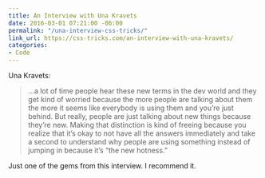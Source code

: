 ```yaml
---
title: An Interview with Una Kravets
date: 2016-03-01 07:21:00 -06:00
permalink: "/una-interview-css-tricks/"
link_url: https://css-tricks.com/an-interview-with-una-kravets/
categories:
- Code
---
```


Una Kravets:

>…a lot of time people hear these new terms in the dev world and they get kind of worried because the more people are talking about them the more it seems like everybody is using them and you’re just behind. But really, people are just talking about new things because they’re new. Making that distinction is kind of freeing because you realize that it’s okay to not have all the answers immediately and take a second to understand why people are using something instead of jumping in because it’s “the new hotness.”

Just one of the gems from this interview. I recommend it.
